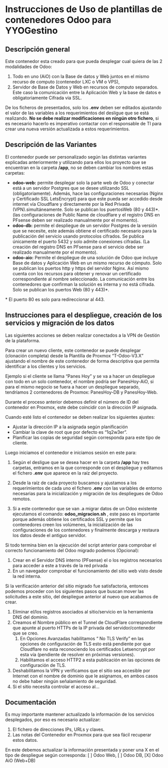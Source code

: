 # Instrucciones de Uso de plantillas de contenedores Odoo para YYOGestino

## Descripción general

Este contenedor esta creado para que pueda desplegar cual quiera de las 2 modalidades de Odoo:

1.  Todo en uno (AiO) con la Base de datos y Web juntos en el mismo recurso de computo (contenedor LXC o VM o VPS),
2.  Servidor de Base de Datos y Web en recursos de computo separados. Este caso la comunicación entre la Aplicación Web y la base de datos e obligatoriamente Cifrada via SSL. 

De los ficheros de presentados, solo los **.env** deben ser editados ajustando el valor de las variables a los requerimientos del desligue que se está realizando. **No se debe realizar modificaciones en ningún otro fichero**, si es necesario hacerlo es imperativo contactar con el responsable de TI para crear una nueva versión actualizada a estos requerimientos.

## Descripción de las Variantes

El contenedor puede ser personalizado según las distintas variantes explicadas anteriormente y utilizando para ellos los proyecto que se encuentran en la carpeta **/app**, no se deben cambiar los nombres estas carpetas:

* **odoo-web:** permite desplegar solo la parte web de Odoo y conectar está a un servidor Postgres que se desee utilizando SSL (obligatoriamente). Además, hace las configuraciones necesarias (Nginx y Certificado SSL LetsEncrypt) para que este pueda ser accedido desde internet vía Cloudflare y directamente por la Red Privada (VPN).simultáneamente. Solo se publican los puertosWeb (80 y 443)*. (las configuraciones de Public Name de cloudflare y el registro DNS en PFsense deben ser realizado manualmente por el momento).
* **odoo-db:** permite el despliegue de un servidor Postgres de la versión que se necesite, este además obtiene el certificado necesario para la publicación del servicio usando protocolos cifrados. Se publica únicamente el puerto 5432 y solo admite conexiones cifradas. (La creación del registro DNS en PFsense para el servicio debe ser realizado manualmente por el momento).
* **odoo-aio:** Permite el despliegue de una solución de Odoo que incluye Base de datos y Aplicación Web en un mismo recurso de cómputo. Solo se publican los puertos http y https del servidor Nginx. Así mismo cuenta con los recursos para obtener y renovar un certificado correspondiente al nombre seleccionado.  La comunicación entre los contenedores que confirman la solución es interna y no está cifrada. Solo se publican los puertos Web (80 y 443)*. 

\* El puerto 80 es solo para redireccionar al 443.

## Instrucciones para el despliegue, creación de los servicios y migración de los datos

Las siguientes acciones se deben realizar conectados a la VPN de Gestión de la plataforma. 

Para crear un nuevo cliente, este contenedor se puede desplegar (clonación completa) desde la Plantilla de Proxmox “T-Odoo-V3.X” ajustando el nombre de este contenedor de forma descriptiva que permita identificar a los clientes y los servicios.

Ejemplo si el cliente se llama “Panes Hoy” y se va a hacer un despliegue con todo en un solo contenedor, el nombre podría ser PanesHoy-AiO, si para el mismo negocio se fuera a hacer un despliegue separado, tendríamos 2 contenedores de Proxmox: PanesHoy-DB y PanesHoy-Web.

Durante el proceso anterior debemos definir el número de ID del contenedor en Proxmox, este debe coincidir con la dirección IP asignada.

Cuando esté listo el contenedor se deben realizar los siguientes ajustes:

* Ajustar la dirección IP a la asignada según planificación
* Cambiar la clave de root que por defecto es “1q2w3er”. 
* Planificar las copias de seguridad según corresponda para este tipo de cliente.

Luego iniciamos el contenedor e iniciamos sesión en este para:

1. Según el desligue que se desea hacer en la carpeta **/app** hay tres carpetas, entramos en la que corresponde con el despliegue y editamos el fichero **.env** que aparece en la raíz del proyecto.

2. Desde la raíz de cada proyecto buscamos y ajustamos a los requerimientos de cada uno el fichero **.env** con las variables de entorno necesarias para la inicialización y migración de los despliegues de Odoo remotos.

3. Si a este contenedor que se van .a migrar datos de un Odoo existente ejecutamos el comando:  **odoo\_migracion.sh** , este paso es importante porque además obtiene los certificados SSL y permite que los contenedores creen los volúmenes, la inicialización de las configuraciones de los contenedores y finalmente descarga y restaura los datos desde el antiguo servidor. 

Si todo termina bien en la ejecución del script anterior para comprobar el correcto funcionamiento del Odoo migrado podemos (Opcional):

1. Crear en el Servidor DNS interno (PFsense) el o los registros necesarios para acceder a este a través de la red privada
2. En un navegador comprobar el funcionamiento del sitio web visto desde la red interna.

Si la verificación anterior del sitio migrado fue satisfactoria, entonces podemos proceder con los siguientes pasos que buscan mover las solicitudes a este sitio, del despliegue anterior al nuevo que acabamos de crear.

1. Eliminar el/los registros asociados al sitio/servicio en la herramienta DNS del dominio.
2. Creamos el Nombre público en el Tunnel de CloudFlare correspondiente que apunte al puerto HTTPs de la IP privada del servidor/contenedor que se creo.
   1. En Opciones Avanzadas habilitamos “ No TLS Verify”  en las opciones de configuración de TLS esto está pendiente por que Cloudflare no esta reconociendo los certificados Letsencrypt por esta vía (pendiente de resolver en próximas versiones).
    2. Habilitamos el acceso HTTP2 a esta publicación  en las opciones de configuración de TLS.
4. Deshabilitamos la VPN y verificamos que el sitio sea accesible por Internet con el nombre de dominio que le asignamos, en ambos casos no debe haber ningún señalamiento de seguridad.
5. Si el sitio necesita controlar el acceso al...

## Documentación

Es muy importante mantener actualizado la información de los servicios desplegados, por eso es necesario actualizar:

1. El fichero de direcciones IPs, URLs y claves.
2. Las notas del Contenedor en Proxmox para que sea fácil recuperar estos datos.

En este debemos actualizar la información presentada y poner una X en el tipo de despliegue según corresponda: \[ \] Odoo Web, \[ \] Odoo DB, \[X] Odoo AiO (Web+DB)
```
